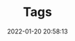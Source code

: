 ---
title: Tags
date: 2022-01-20 20:58:13
type: tags 
comments: false
top_img: https://s2.loli.net/2024/10/29/W3j2L8tzkEJ1NHu.jpg
---